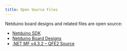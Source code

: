 ```yaml
---
title: Open Source Files
---
```


Netduino board designs and related files are open source:

* [Netduino SDK](https://github.com/WildernessLabs/Netduino_SDK)
* [Netduino Board Designs](https://github.com/WildernessLabs/Legacy-Netduino-Hardware)
* [.NET MF v4.3.2 – QFE2 Source](http://netmf.codeplex.com/releases/view/118283)
